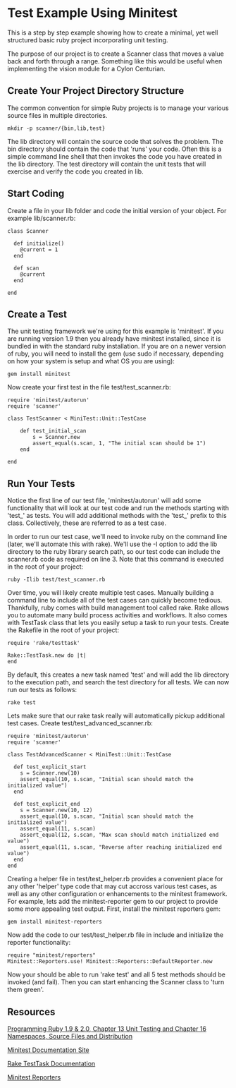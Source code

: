 Test Example Using Minitest
===========================

This is a step by step example showing how to create a minimal, yet
well structured basic ruby project incorporating unit testing. 

The purpose of our project is to create a Scanner class that moves 
a value back and forth through a range. Something like this would 
be useful when implementing the vision module for a Cylon Centurian.

Create Your Project Directory Structure
---------------------------------------

The common convention for simple Ruby projects is to manage your
various source files in multiple directories. 

	mkdir -p scanner/{bin,lib,test}

The lib directory will contain the source code that solves the 
problem. The bin directory should contain the code that 'runs' 
your code. Often this is a simple command line shell that then
invokes the code you have created in the lib directory. The 
test directory will contain the unit tests that will exercise and
verify the code you created in lib.

Start Coding
------------

Create a file in your lib folder and code the initial version of 
your object. For example lib/scanner.rb:

	class Scanner

	  def initialize()
	    @current = 1
	  end
	  
	  def scan
	    @current
	  end

	end

Create a Test
-------------

The unit testing framework we're using for this example is 'minitest'. 
If you are running version 1.9 then you already have minitest installed, since it is bundled in with the standard ruby installation. If you are on a newer version of ruby, you will need to install the gem (use sudo if necessary, depending on how your system is setup and what OS you are using):

	gem install minitest

Now create your first test in the file test/test_scanner.rb:

	require 'minitest/autorun'
	require 'scanner'

	class TestScanner < MiniTest::Unit::TestCase

		def test_initial_scan
		    s = Scanner.new
		    assert_equal(s.scan, 1, "The initial scan should be 1")	
		end

	end

Run Your Tests
--------------

Notice the first line of our test file, 'minitest/autorun' will 
add some functionality that will look at our test code and 
run the methods starting with 'test_' as tests. You will add additional
methods with the 'test_' prefix to this class. Collectively, these 
are referred to as a test case.

In order to run our test case, we'll need to invoke ruby on the
command line (later, we'll automate this with rake). We'll 
use the -I option to add the lib directory to
the ruby library search path, so our test code can include 
the scanner.rb code as required on line 3. Note that this command is 
executed in the root of your project:

	ruby -Ilib test/test_scanner.rb

Over time, you will likely create multiple test cases. Manually 
building a command line to include all of the test cases 
can quickly become tedious. Thankfully, ruby comes with build 
management tool called rake. Rake allows you to automate many build process
activities and workflows. It also comes with TestTask
class that lets you easily setup a task to run your tests. Create
the Rakefile in the root of your project:

	require 'rake/testtask'

	Rake::TestTask.new do |t|
	end

By default, this creates a new task named 'test' and will add 
the lib directory to the execution path, and search the test
directory for all tests. We can now run our tests as follows:

	rake test

Lets make sure that our rake task really will automatically
pickup additional test cases. Create test/test_advanced_scanner.rb:

	require 'minitest/autorun'
	require 'scanner'

	class TestAdvancedScanner < MiniTest::Unit::TestCase

	  def test_explicit_start
	    s = Scanner.new(10)
	    assert_equal(10, s.scan, "Initial scan should match the initialized value")
	  end

	  def test_explicit_end
	    s = Scanner.new(10, 12)
	    assert_equal(10, s.scan, "Initial scan should match the initialized value")
	    assert_equal(11, s.scan)
	    assert_equal(12, s.scan, "Max scan should match initialized end value")
	    assert_equal(11, s.scan, "Reverse after reaching initialized end value")
	  end
	end

Creating a helper file in test/test_helper.rb provides a convenient
place for any other 'helper' type code that may cut accross
various test cases, as well as any other configuration 
or enhancements to the minitest framework. For example, lets add the minitest-reporter gem to our project to provide some more appealing test output. 
First, install the minitest reporters gem:

	gem install minitest-reporters

Now add the code to our test/test_helper.rb file in include and initialize 
the reporter functionality:

	require "minitest/reporters"
	Minitest::Reporters.use! Minitest::Reporters::DefaultReporter.new

Now your should be able to run 'rake test' and all 5 test methods should
be invoked (and fail). Then you can start enhancing the Scanner class
to 'turn them green'.

Resources
---------

[Programming Ruby 1.9 & 2.0, Chapter 13 Unit Testing and Chapter 16 Namespaces, Source Files and Distribution](http://pragprog.com/book/ruby4/programming-ruby-1-9-2-0)

[Minitest Documentation Site](http://docs.seattlerb.org/minitest/)

[Rake TestTask Documentation](http://rake.rubyforge.org/classes/Rake/TestTask.html)

[Minitest Reporters](https://github.com/kern/minitest-reporters)


